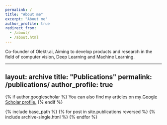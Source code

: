 ```yaml
---
permalink: /
title: "About me"
excerpt: "About me"
author_profile: true 
redirect_from: 
  - /about/
  - /about.html
---
```


Co-founder of Olektr.ai, Aiming to develop products and research in the field
of computer vision, Deep Learning and Machine Learning.





---
layout: archive
title: "Publications"
permalink: /publications/
author_profile: true
---

{% if author.googlescholar %}
  You can also find my articles on <u><a href="{{author.googlescholar}}">my Google Scholar profile</a>.</u>
{% endif %}

{% include base_path %}
{% for post in site.publications reversed %}
  {% include archive-single.html %}
{% endfor %}

